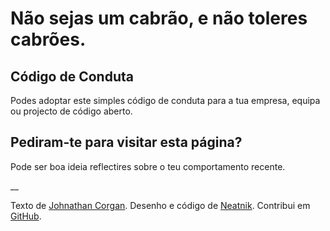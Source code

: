 # Não sejas um cabrão, e não toleres cabrões.

## Código de Conduta

Podes adoptar este simples código de conduta para a tua empresa, equipa ou projecto de código aberto.

## Pediram-te para visitar esta página?

Pode ser boa ideia reflectires sobre o teu comportamento recente.

__

Texto de [Johnathan Corgan](https://keybase.io/jcorgan). Desenho e código de [Neatnik](https://neatnik.net/). Contribui em [GitHub](https://github.com/neatnik/asshole.fyi).
